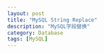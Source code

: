 ```yaml
---
layout: post
title: "MySQL String Replace"
description: "MySQL字段替换"
category: Database
tags: [MySQL]
---
```

